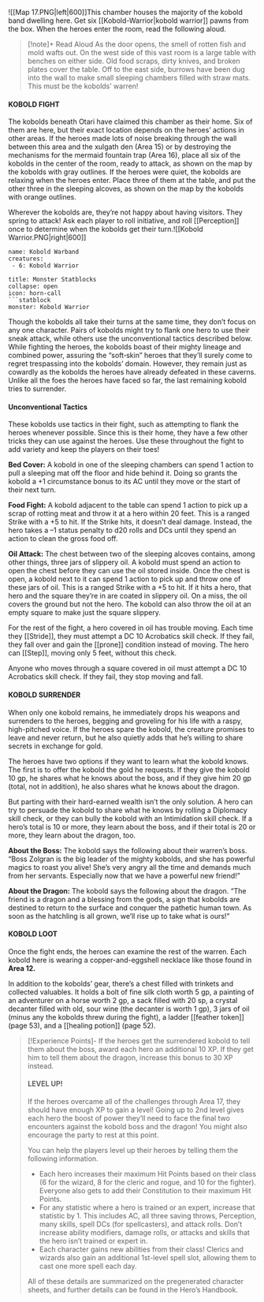 ![[Map 17.PNG|left|600]]This chamber houses the majority of the kobold band dwelling here. Get six [[Kobold-Warrior|kobold warrior]] pawns from the box. When the heroes enter the room, read the following aloud.
> [!note]+ Read Aloud
> As the door opens, the smell of rotten fish and mold wafts out. On the west side of this vast room is a large table with benches on either side. Old food scraps, dirty knives, and broken plates cover the table. Off to the east side, burrows have been dug into the wall to make small sleeping chambers filled with straw mats. This must be the kobolds’ warren!


#### KOBOLD FIGHT 
The kobolds beneath Otari have claimed this chamber as their home. Six of them are here, but their exact location depends on the heroes’ actions in other areas. If the heroes made lots of noise breaking through the wall between this area and the xulgath den (Area 15) or by destroying the mechanisms for the mermaid fountain trap (Area 16), place all six of the kobolds in the center of the room, ready to attack, as shown on the map by the kobolds with gray outlines. If the heroes were quiet, the kobolds are relaxing when the heroes enter. Place three of them at the table, and put the other three in the sleeping alcoves, as shown on the map by the kobolds with orange outlines. 

Wherever the kobolds are, they’re not happy about having visitors. They spring to attack! Ask each player to roll initiative, and roll [[Perception]] once to determine when the kobolds get their turn.![[Kobold Warrior.PNG|right|600]]

```encounter-table
name: Kobold Warband
creatures:
 - 6: Kobold Warrior
```
```ad-tip
title: Monster Statblocks
collapse: open
icon: horn-call
```statblock
monster: Kobold Warrior
```

Though the kobolds all take their turns at the same time, they don’t focus on any one character. Pairs of kobolds might try to flank one hero to use their sneak attack, while others use the unconventional tactics described below. While fighting the heroes, the kobolds boast of their mighty lineage and combined power, assuring the “soft‑skin” heroes that they’ll surely come to regret trespassing into the kobolds’ domain. However, they remain just as cowardly as the kobolds the heroes have already defeated in these caverns. Unlike all the foes the heroes have faced so far, the last remaining kobold tries to surrender.

#### Unconventional Tactics 
These kobolds use tactics in their fight, such as attempting to flank the heroes whenever possible. Since this is their home, they have a few other tricks they can use against the heroes. Use these throughout the fight to add variety and keep the players on their toes! 

**Bed Cover:** A kobold in one of the sleeping chambers can spend 1 action to pull a sleeping mat off the floor and hide behind it. Doing so grants the kobold a +1 circumstance bonus to its AC until they move or the start of their next turn. 

**Food Fight:** A kobold adjacent to the table can spend 1 action to pick up a scrap of rotting meat and throw it at a hero within 20 feet. This is a ranged Strike with a +5 to hit. If the Strike hits, it doesn’t deal damage. Instead, the hero takes a –1 status penalty to d20 rolls and DCs until they spend an action to clean the gross food off. 

**Oil Attack:** The chest between two of the sleeping alcoves contains, among other things, three jars of slippery oil. A kobold must spend an action to open the chest before they can use the oil stored inside. Once the chest is open, a kobold next to it can spend 1 action to pick up and throw one of these jars of oil. This is a ranged Strike with a +5 to hit. If it hits a hero, that hero and the square they’re in are coated in slippery oil. On a miss, the oil covers the ground but not the hero. The kobold can also throw the oil at an empty square to make just the square slippery. 

For the rest of the fight, a hero covered in oil has trouble moving. Each time they [[Stride]], they must attempt a DC 10 Acrobatics skill check. If they fail, they fall over and gain the [[prone]] condition instead of moving. The hero can [[Step]], moving only 5 feet, without this check. 

Anyone who moves through a square covered in oil must attempt a DC 10 Acrobatics skill check. If they fail, they stop moving and fall.

#### KOBOLD SURRENDER 
When only one kobold remains, he immediately drops his weapons and surrenders to the heroes, begging and groveling for his life with a raspy, high-pitched voice. If the heroes spare the kobold, the creature promises to leave and never return, but he also quietly adds that he’s willing to share secrets in exchange for gold. 

The heroes have two options if they want to learn what the kobold knows. The first is to offer the kobold the gold he requests. If they give the kobold 10 gp, he shares what he knows about the boss, and if they give him 20 gp (total, not in addition), he also shares what he knows about the dragon. 

But parting with their hard-earned wealth isn’t the only solution. A hero can try to persuade the kobold to share what he knows by rolling a Diplomacy skill check, or they can bully the kobold with an Intimidation skill check. If a hero’s total is 10 or more, they learn about the boss, and if their total is 20 or more, they learn about the dragon, too. 

**About the Boss:** The kobold says the following about their warren’s boss. “Boss Zolgran is the big leader of the mighty kobolds, and she has powerful magics to roast you alive! She’s very angry all the time and demands much from her servants. Especially now that we have a powerful new friend!” 

**About the Dragon:** The kobold says the following about the dragon. “The friend is a dragon and a blessing from the gods, a sign that kobolds are destined to return to the surface and conquer the pathetic human town. As soon as the hatchling is all grown, we’ll rise up to take what is ours!” 

#### KOBOLD LOOT 
Once the fight ends, the heroes can examine the rest of the warren. Each kobold here is wearing a copper-and-eggshell necklace like those found in **Area 12.** 

In addition to the kobolds’ gear, there’s a chest filled with trinkets and collected valuables. It holds a bolt of fine silk cloth worth 5 gp, a painting of an adventurer on a horse worth 2 gp, a sack filled with 20 sp, a crystal decanter filled with old, sour wine (the decanter is worth 1 gp), 3 jars of oil (minus any the kobolds threw during the fight), a ladder [[feather token]] (page 53), and a [[healing potion]] (page 52).
> [!Experience Points]-
> If the heroes get the surrendered kobold to tell them about the boss, award each hero an additional 10 XP. If they get him to tell them about the dragon, increase this bonus to 30 XP instead.
> #### LEVEL UP! 
> If the heroes overcame all of the challenges through Area 17, they should have enough XP to gain a level! Going up to 2nd level gives each hero the boost of power they’ll need to face the final two encounters against the kobold boss and the dragon! You might also encourage the party to rest at this point. 
> 
> You can help the players level up their heroes by telling them the following information. 
 >- Each hero increases their maximum Hit Points based on their class (6 for the wizard, 8 for the cleric and rogue, and 10 for the fighter). Everyone also gets to add their Constitution to their maximum Hit Points. 
 >- For any statistic where a hero is trained or an expert, increase that statistic by 1. This includes AC, all three saving throws, Perception, many skills, spell DCs (for spellcasters), and attack rolls. Don’t increase ability modifiers, damage rolls, or attacks and skills that the hero isn’t trained or expert in. 
 >- Each character gains new abilities from their class! Clerics and wizards also gain an additional 1st-level spell slot, allowing them to cast one more spell each day. 
 > 
 > All of these details are summarized on the pregenerated character sheets, and further details can be found in the Hero’s Handbook.
